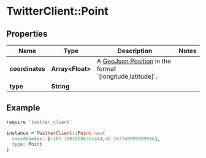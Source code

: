 # TwitterClient::Point

## Properties

| Name | Type | Description | Notes |
| ---- | ---- | ----------- | ----- |
| **coordinates** | **Array&lt;Float&gt;** | A [GeoJson Position](https://tools.ietf.org/html/rfc7946#section-3.1.1) in the format &#x60;[longitude,latitude]&#x60;. |  |
| **type** | **String** |  |  |

## Example

```ruby
require 'twitter_client'

instance = TwitterClient::Point.new(
  coordinates: [-105.18816086351444,40.247749999999996],
  type: Point
)
```

